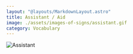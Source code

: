 ```yaml
---
layout: "@layouts/MarkdownLayout.astro"
title: Assistant / Aid
image: ./assets/images-of-signs/assistant.gif
category: Vocabulary
---
```


![Assistant](@signs/assistant.gif)

